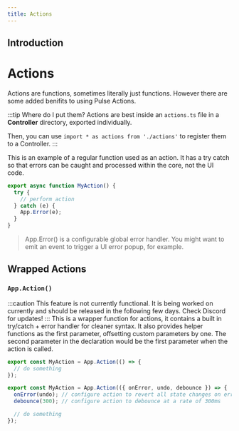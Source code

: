 ```yaml
---
title: Actions
---
```


## Introduction

# Actions

Actions are functions, sometimes literally just functions. However there are some added benifits to using Pulse Actions.

:::tip Where do I put them?
Actions are best inside an `actions.ts` file in a **Controller** directory, exported individually.

Then, you can use `import * as actions from './actions'` to register them to a Controller.
:::

This is an example of a regular function used as an action. It has a try catch so that errors can be caught and processed within the core, not the UI code.

```js
export async function MyAction() {
  try {
    // perform action
  } catch (e) {
    App.Error(e);
  }
}
```

> App.Error() is a configurable global error handler. You might want to emit an event to trigger a UI error popup, for example.

## Wrapped Actions 

### `App.Action()`
:::caution
 This feature is not currently functional. It is being worked on currently and should be released in the following few days. Check Discord for updates!
:::
This is a wrapper function for actions, it contains a built in try/catch + error handler for cleaner syntax. It also provides helper functions as the first parameter, offsetting custom parameters by one. The second parameter in the declaration would be the first parameter when the action is called. 

```js [WIP, Coming Soon]
export const MyAction = App.Action(() => {
  // do something
});
```

```js
export const MyAction = App.Action(({ onError, undo, debounce }) => {
  onError(undo); // configure action to revert all state changes on error
  debounce(300); // configure action to debounce at a rate of 300ms

  // do something
});
```
